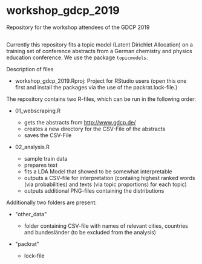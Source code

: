 # workshop_gdcp_2019
Repository for the workshop attendees of the GDCP 2019

##
Currently this repository fits a topic model (Latent Dirichlet Allocation) on a training set of conference abstracts from a German chemistry and physics education conference. We use the package `topicmodels`. 

Description of files

* workshop_gdcp_2019.Rproj: Project for RStudio users (open this one first and install the packages via the use of the packrat.lock-file.)

The repository contains two R-files, which can be run in the following order:

* 01_webscraping.R
  - gets the abstracts from http://www.gdcp.de/ 
  - creates a new directory for the CSV-File of the abstracts
  - saves the CSV-File
  
* 02_analysis.R
  - sample train data
  - prepares text
  - fits a LDA Model that showed to be somewhat interpretable
  - outputs a CSV-file for interpretation (contaiing highest ranked words (via probabilities) and texts (via topic proportions) for each topic)
  - outputs additional PNG-files containing the distributions

Additionally two folders are present:
 
* "other_data"
  - folder containing CSV-file with names of relevant cities, countries and bundesländer (to be excluded from the analysis)
               
* "packrat"
  - lock-file
